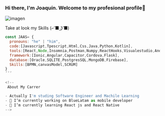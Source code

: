 ### Hi there, I'm Joaquín. Welcome to my profesional profile👋

![imagen](https://user-images.githubusercontent.com/110950511/183809530-c3078ab6-bbb6-467f-94c2-9385933ba36b.png)



Take at look my Skills  (⌐ ͡■ ͜ʖ ͡■)
```js
const JAAS= {
  pronouns: "he" | "him",
  code:[Javascript,Tpescript,Html,Css,Java,Python,Kotlin],
  tools:[React,Node,Insomnia,Postman,Numpy,ReactHooks,Visualestudio,AndroidEstudio,Express],
  framework:[Ionic,Angular,Capacitor,Cordova,Flask],
  database:[Oracle,SQLITE,PostgresSQL,MongoDB,Firebase],
  Skills:[BPMN,canvasModel,SCRUM]
}
´´´

<!--
 About My Carrer

- Actually I'm studing Software Engineer and Machile Learning
- 🔭 I’m currently working on BlueLatam as mobile developer 
- 🌱 I’m currently learning React js and React Native
-->
